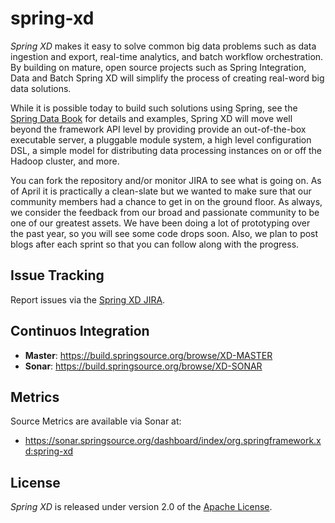 spring-xd
=========

*Spring XD* makes it easy to solve common big data problems such as data ingestion and export, real-time analytics, and batch workflow orchestration.  By building on mature, open source projects such as Spring Integration, Data and Batch Spring XD will simplify the process of creating real-word big data solutions.  

While it is possible today to build such solutions using Spring, see the [Spring Data Book][] for details and examples, Spring XD will move well beyond the framework API level by providing provide an out-of-the-box executable server, a pluggable module system, a high level configuration DSL, a simple model for distributing data processing instances on or off the Hadoop cluster, and more.

You can fork the repository and/or monitor JIRA to see what is going on. As of April it is practically a clean-slate but we wanted to make sure that our community members had a chance to get in on the ground floor.  As always, we consider the feedback from our broad and passionate community to be one of our greatest assets.  We have been doing a lot of prototyping over the past year, so you will see some code drops soon. Also, we plan to post blogs after each sprint so that you can follow along with the progress.

## Issue Tracking

Report issues via the [Spring XD JIRA][].

## Continuos Integration

* **Master**: https://build.springsource.org/browse/XD-MASTER
* **Sonar**: https://build.springsource.org/browse/XD-SONAR

## Metrics

Source Metrics are available via Sonar at:

* https://sonar.springsource.org/dashboard/index/org.springframework.xd:spring-xd

## License

*Spring XD* is released under version 2.0 of the [Apache License][].

[Spring XD JIRA]: https://jira.springsource.org/browse/XD
[Apache License]: http://www.apache.org/licenses/LICENSE-2.0
[Spring Data Book]: http://bit.ly/sd-book 
